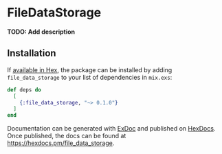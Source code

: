 # FileDataStorage

**TODO: Add description**

## Installation

If [available in Hex](https://hex.pm/docs/publish), the package can be installed
by adding `file_data_storage` to your list of dependencies in `mix.exs`:

```elixir
def deps do
  [
    {:file_data_storage, "~> 0.1.0"}
  ]
end
```

Documentation can be generated with [ExDoc](https://github.com/elixir-lang/ex_doc)
and published on [HexDocs](https://hexdocs.pm). Once published, the docs can
be found at <https://hexdocs.pm/file_data_storage>.

